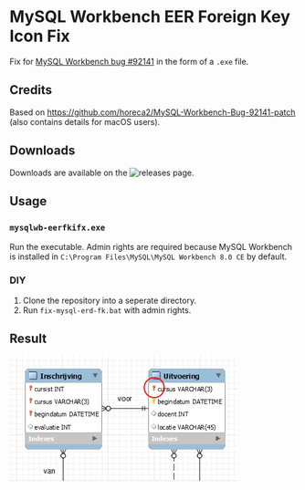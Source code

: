 # MySQL Workbench EER Foreign Key Icon Fix
Fix for [MySQL Workbench bug #92141](https://bugs.mysql.com/bug.php?id=92141) in the form of a `.exe` file.

## Credits
Based on https://github.com/horeca2/MySQL-Workbench-Bug-92141-patch (also contains details for macOS users).

## Downloads
Downloads are available on the ![releases](https://github.com/jordieh/mysqlwb-eer-fkicon-fix/releases) page.

## Usage
### `mysqlwb-eerfkifx.exe`
Run the executable. Admin rights are required because MySQL Workbench is installed in `C:\Program Files\MySQL\MySQL Workbench 8.0 CE` by default.
### DIY
1. Clone the repository into a seperate directory.
2. Run `fix-mysql-erd-fk.bat` with admin rights.

## Result
![result showing icons for FK relationships](.github/demo.png)
